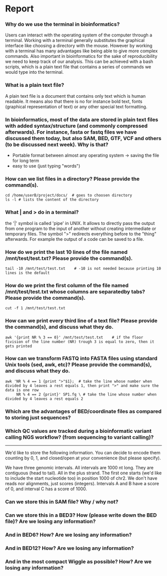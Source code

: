 
# Report

### Why do we use the terminal in bioinformatics?
Users can interact with the operating system of the computer through a terminal. Working with a terminal generally substitutes the graphical interface like choosing a directory with the mouse. However by working with a terminal has many advantages like being able to give more complex commands.
Also important in bioinformatics for the sake of reproducibility we need to keep track of our analysis. This can be achieved with a bash scripts, which is a plain text file that contains a series of commands we would type into the terminal.

### What is a plain text file?
A plain text file is a document that contains only text which is human readable. It means also that there is no for instance bold text, fonts (graphical representation of text) or any other special text formatting.

### In bioinformatics, most of the data are stored in plain text files with added syntax/structure (and commonly compressed afterwards). For instance, fasta or fastq files we have discussed them today, but also SAM, BED, GTF, VCF and others (to be discussed next week). Why is that?

* Portable format between almost any operating system -> saving the file for long term
* easy to use (just typing "words")

### How can we list files in a directory? Please provide the command(s).

```
cd /home/userB/project/docs/  # goes to choosen directory
ls -l # lists the content of the directory
````

### What | and > do in a terminal?
the '|' symbol is called 'pipe' in UNIX. It allows to directly pass the output from one program to the input of another without creating intermediate or temporary files.
The symbol ">" redirects everything before to the "thing" afterwards. For example the output of a code can be saved to a file.

### How do we print the last 10 lines of the file named /mnt/test/test.txt? Please provide the command(s).

```
tail -10 /mnt/test/test.txt    # -10 is not needed because printing 10 lines is the default
````

### How do we print the first column of the file named /mnt/test/test.txt whose columns are separatedby tabs? Please provide the command(s).

```
cut -f 1 /mnt/test/test.txt
```

### How can we print every third line of a text file? Please provide the command(s), and discuss what they do.

```
awk '{print NR % 3 == 0}' /mnt/test/test.txt    # if the floor fivision of the line number (NR) trough 3 is equal to zero, then it gets printed
```

### How can we transform FASTQ into FASTA files using standard Unix tools (sed, awk, etc)? Please provide the command(s), and discuss what they do.

```
awk 'NR % 4 == 1 {print ">"$1};  # take the line whose number when divided by 4 leaves a rest equals 1, then print ">" and make sure the data is one row
     NR % 4 == 2 {print}' SP1.fq \ # take the line whose number when divided by 4 leaves a rest equals 2
```

### Which are the advantages of BED/coordinate files as compared to storing just sequences?


### Which QC values are tracked during a bioinformatic variant calling NGS workflow? (from sequencing to variant calling)?

---
We'd like to store the following information. You can decide to encode them counting by 0, 1, and closed/open at your convenience (but please specify).

We have three genomic intervals. All intervals are 1000 nt long. They are contiguous (head to tail). All in the plus strand. The first one starts (we'd like to include the start nucleotide too) in position 1000 of chr2. We don't have reads nor alignments, just scores (integers). Intervals A and B have a score of 0, and interval C has a score of 1000.

### Can we store this in SAM file? Why / why not?

### Can we store this in a BED3? How (please write down the BED file)? Are we losing any information?

### And in BED6? How? Are we losing any information?

### And in BED12? How? Are we losing any information?

### And in the most compact Wiggle as possible? How? Are we losing any information? 
